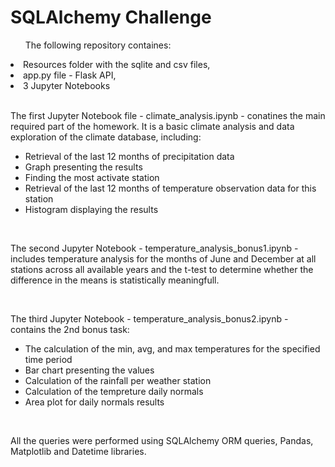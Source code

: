 <h1>SQLAlchemy Challenge</h1>
<ul>The following repository containes:</ul>
<li>Resources folder with the sqlite and csv files,</li>
<li>app.py file - Flask API,</li>
<li>3 Jupyter Notebooks</li>
<br>
<p>The first Jupyter Notebook file - climate_analysis.ipynb - conatines the main required part of the homework. It is a basic climate analysis and data exploration of the climate database, including:</p>
<ul>
  <li>Retrieval of the last 12 months of precipitation data</li>
  <li>Graph presenting the results</li>
  <li>Finding the most activate station</li>
  <li>Retrieval of the last 12 months of temperature observation data for this station</li>
  <li>Histogram displaying the results</li>
 </ul>
<br>
<p>The second Jupyter Notebook - temperature_analysis_bonus1.ipynb - includes temperature analysis for the months of June and December at all stations across all available years and the t-test to determine whether the difference in the means is statistically meaningfull.</p>
<br>
<p>The third Jupyter Notebook - temperature_analysis_bonus2.ipynb - contains the 2nd bonus task:
  <ul>
    <li>The calculation of the min, avg, and max temperatures for the specified time period</li>
    <li>Bar chart presenting the values</li>
    <li>Calculation of the rainfall per weather station</li>
    <li>Calculation of the tempreture daily normals</li>
    <li>Area plot for daily normals results</li>
 </ul>
</p>
<br>
<p>All the queries were performed using SQLAlchemy ORM queries, Pandas, Matplotlib and Datetime libraries.</p>
